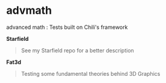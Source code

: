 # advmath

advanced math : Tests built on Chili's framework

**Starfield**

> See my Starfield repo for a better description

**Fat3d**
> Testing some fundamental theories behind 3D Graphics
